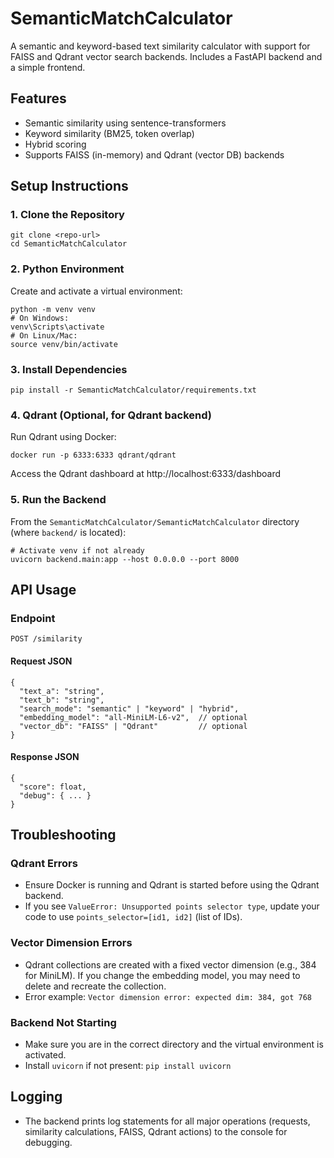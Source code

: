 # SemanticMatchCalculator

A semantic and keyword-based text similarity calculator with support for FAISS and Qdrant vector search backends. Includes a FastAPI backend and a simple frontend.

## Features
- Semantic similarity using sentence-transformers
- Keyword similarity (BM25, token overlap)
- Hybrid scoring
- Supports FAISS (in-memory) and Qdrant (vector DB) backends

## Setup Instructions

### 1. Clone the Repository
```
git clone <repo-url>
cd SemanticMatchCalculator
```

### 2. Python Environment
Create and activate a virtual environment:
```
python -m venv venv
# On Windows:
venv\Scripts\activate
# On Linux/Mac:
source venv/bin/activate
```

### 3. Install Dependencies
```
pip install -r SemanticMatchCalculator/requirements.txt
```

### 4. Qdrant (Optional, for Qdrant backend)
Run Qdrant using Docker:
```
docker run -p 6333:6333 qdrant/qdrant
```
Access the Qdrant dashboard at http://localhost:6333/dashboard

### 5. Run the Backend
From the `SemanticMatchCalculator/SemanticMatchCalculator` directory (where `backend/` is located):
```
# Activate venv if not already
uvicorn backend.main:app --host 0.0.0.0 --port 8000
```

## API Usage

### Endpoint
`POST /similarity`

#### Request JSON
```
{
  "text_a": "string",
  "text_b": "string",
  "search_mode": "semantic" | "keyword" | "hybrid",
  "embedding_model": "all-MiniLM-L6-v2",  // optional
  "vector_db": "FAISS" | "Qdrant"         // optional
}
```

#### Response JSON
```
{
  "score": float,
  "debug": { ... }
}
```

## Troubleshooting

### Qdrant Errors
- Ensure Docker is running and Qdrant is started before using the Qdrant backend.
- If you see `ValueError: Unsupported points selector type`, update your code to use `points_selector=[id1, id2]` (list of IDs).

### Vector Dimension Errors
- Qdrant collections are created with a fixed vector dimension (e.g., 384 for MiniLM). If you change the embedding model, you may need to delete and recreate the collection.
- Error example: `Vector dimension error: expected dim: 384, got 768`

### Backend Not Starting
- Make sure you are in the correct directory and the virtual environment is activated.
- Install `uvicorn` if not present: `pip install uvicorn`

## Logging
- The backend prints log statements for all major operations (requests, similarity calculations, FAISS, Qdrant actions) to the console for debugging.

